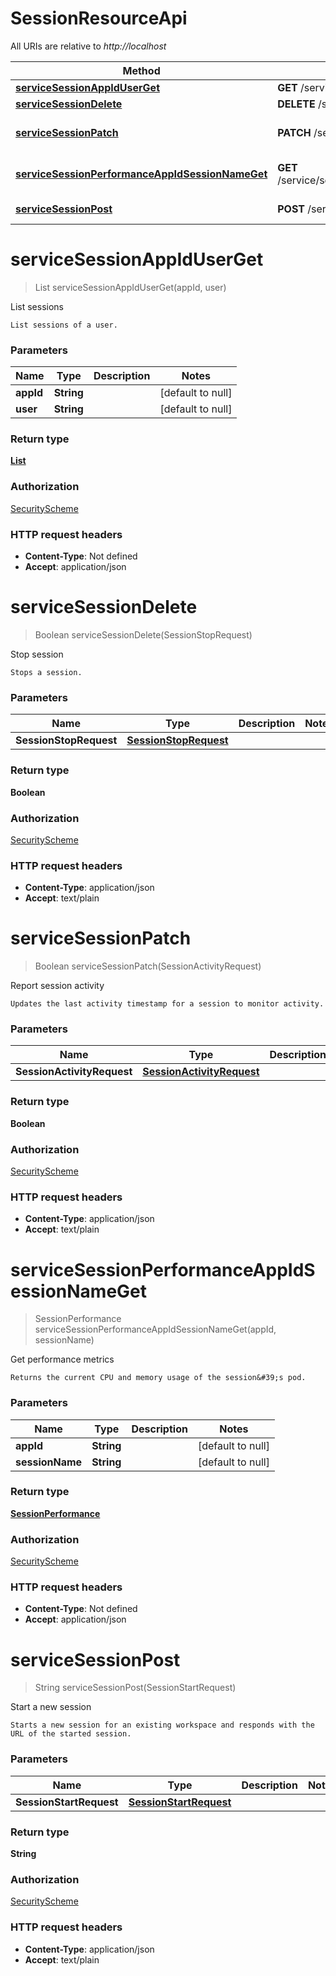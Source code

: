 # SessionResourceApi

All URIs are relative to *http://localhost*

| Method | HTTP request | Description |
|------------- | ------------- | -------------|
| [**serviceSessionAppIdUserGet**](SessionResourceApi.md#serviceSessionAppIdUserGet) | **GET** /service/session/{appId}/{user} | List sessions |
| [**serviceSessionDelete**](SessionResourceApi.md#serviceSessionDelete) | **DELETE** /service/session | Stop session |
| [**serviceSessionPatch**](SessionResourceApi.md#serviceSessionPatch) | **PATCH** /service/session | Report session activity |
| [**serviceSessionPerformanceAppIdSessionNameGet**](SessionResourceApi.md#serviceSessionPerformanceAppIdSessionNameGet) | **GET** /service/session/performance/{appId}/{sessionName} | Get performance metrics |
| [**serviceSessionPost**](SessionResourceApi.md#serviceSessionPost) | **POST** /service/session | Start a new session |


<a name="serviceSessionAppIdUserGet"></a>
# **serviceSessionAppIdUserGet**
> List serviceSessionAppIdUserGet(appId, user)

List sessions

    List sessions of a user.

### Parameters

|Name | Type | Description  | Notes |
|------------- | ------------- | ------------- | -------------|
| **appId** | **String**|  | [default to null] |
| **user** | **String**|  | [default to null] |

### Return type

[**List**](../Models/SessionSpec.md)

### Authorization

[SecurityScheme](../README.md#SecurityScheme)

### HTTP request headers

- **Content-Type**: Not defined
- **Accept**: application/json

<a name="serviceSessionDelete"></a>
# **serviceSessionDelete**
> Boolean serviceSessionDelete(SessionStopRequest)

Stop session

    Stops a session.

### Parameters

|Name | Type | Description  | Notes |
|------------- | ------------- | ------------- | -------------|
| **SessionStopRequest** | [**SessionStopRequest**](../Models/SessionStopRequest.md)|  | |

### Return type

**Boolean**

### Authorization

[SecurityScheme](../README.md#SecurityScheme)

### HTTP request headers

- **Content-Type**: application/json
- **Accept**: text/plain

<a name="serviceSessionPatch"></a>
# **serviceSessionPatch**
> Boolean serviceSessionPatch(SessionActivityRequest)

Report session activity

    Updates the last activity timestamp for a session to monitor activity.

### Parameters

|Name | Type | Description  | Notes |
|------------- | ------------- | ------------- | -------------|
| **SessionActivityRequest** | [**SessionActivityRequest**](../Models/SessionActivityRequest.md)|  | |

### Return type

**Boolean**

### Authorization

[SecurityScheme](../README.md#SecurityScheme)

### HTTP request headers

- **Content-Type**: application/json
- **Accept**: text/plain

<a name="serviceSessionPerformanceAppIdSessionNameGet"></a>
# **serviceSessionPerformanceAppIdSessionNameGet**
> SessionPerformance serviceSessionPerformanceAppIdSessionNameGet(appId, sessionName)

Get performance metrics

    Returns the current CPU and memory usage of the session&#39;s pod.

### Parameters

|Name | Type | Description  | Notes |
|------------- | ------------- | ------------- | -------------|
| **appId** | **String**|  | [default to null] |
| **sessionName** | **String**|  | [default to null] |

### Return type

[**SessionPerformance**](../Models/SessionPerformance.md)

### Authorization

[SecurityScheme](../README.md#SecurityScheme)

### HTTP request headers

- **Content-Type**: Not defined
- **Accept**: application/json

<a name="serviceSessionPost"></a>
# **serviceSessionPost**
> String serviceSessionPost(SessionStartRequest)

Start a new session

    Starts a new session for an existing workspace and responds with the URL of the started session.

### Parameters

|Name | Type | Description  | Notes |
|------------- | ------------- | ------------- | -------------|
| **SessionStartRequest** | [**SessionStartRequest**](../Models/SessionStartRequest.md)|  | |

### Return type

**String**

### Authorization

[SecurityScheme](../README.md#SecurityScheme)

### HTTP request headers

- **Content-Type**: application/json
- **Accept**: text/plain

